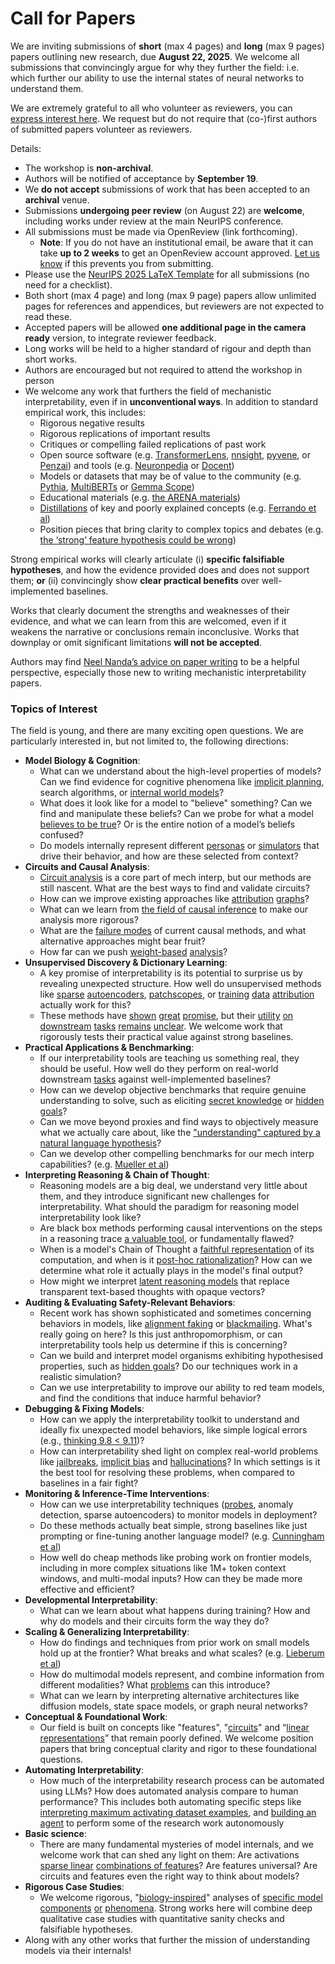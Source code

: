 # Call for Papers
We are inviting submissions of **short** (max 4 pages) and **long** (max 9 pages) papers outlining new research, due **August 22, 2025**. We welcome all submissions that convincingly argue for why they further the field: i.e. which further our ability to use the internal states of neural networks to understand them. 

We are extremely grateful to all who volunteer as reviewers, you can [express interest here](https://www.google.com/url?q=https://docs.google.com/forms/d/e/1FAIpQLSdiw1SJllzoTz_nqzDTzTOGb9DV3W_truQyh-WvYj_QGIi7Mg/viewform?usp%3Ddialog&sa=D&source=editors&ust=1753942360626590&usg=AOvVaw1kjYi09R1Q5XC7eKZR2H_e). We request but do not require that (co-)first authors of submitted papers volunteer as reviewers. 

Details: 
* The workshop is **non-archival**.
* Authors will be notified of acceptance by **September 19**.
* We **do not accept** submissions of work that has been accepted to an **archival** venue.
* Submissions **undergoing peer review** (on August 22) are **welcome**, including works under review at the main NeurIPS conference.
* All submissions must be made via OpenReview (link forthcoming).
  * **Note**: If you do not have an institutional email, be aware that it can take **up to 2 weeks** to get an OpenReview account approved. [Let us know](mailto:neurips2025@mechinterpworkshop.com) if this prevents you from submitting.
* Please use the [NeurIPS 2025 LaTeX Template](https://www.google.com/url?q=https://media.neurips.cc/Conferences/NeurIPS2025/Styles.zip&sa=D&source=editors&ust=1753942360627860&usg=AOvVaw1a9f4S9HhsGqRqgHfs002w) for all submissions (no need for a checklist).
* Both short (max 4 page) and long (max 9 page) papers allow unlimited pages for references and appendices, but reviewers are not expected to read these.
* Accepted papers will be allowed **one additional page in the camera ready** version, to integrate reviewer feedback.
* Long works will be held to a higher standard of rigour and depth than short works.
* Authors are encouraged but not required to attend the workshop in person
* We welcome any work that furthers the field of mechanistic interpretability, even if in **unconventional ways**. In addition to standard empirical work, this includes:
  * Rigorous negative results
  * Rigorous replications of important results
  * Critiques or compelling failed replications of past work
  * Open source software (e.g. [TransformerLens](https://www.google.com/url?q=https://github.com/neelnanda-io/TransformerLens&sa=D&source=editors&ust=1753942360628902&usg=AOvVaw1rqD2yKbwtkWD3qmxjBzVa), [nnsight](https://www.google.com/url?q=https://github.com/ndif-team/nnsight&sa=D&source=editors&ust=1753942360628968&usg=AOvVaw1_L1OH_yTgwrjpKvuXRXf0), [pyvene](https://www.google.com/url?q=https://github.com/stanfordnlp/pyvene/tree/main/pyvene/models/mlp&sa=D&source=editors&ust=1753942360629040&usg=AOvVaw0cBI4HO4CHBJONHboLJUct), or [Penzai](https://www.google.com/url?q=https://github.com/google-deepmind/penzai&sa=D&source=editors&ust=1753942360629119&usg=AOvVaw2Vtx6RNBuVv4cee7y0DymV)) and tools (e.g. [Neuronpedia](https://www.google.com/url?q=http://neuronpedia.org&sa=D&source=editors&ust=1753942360629192&usg=AOvVaw26J8QzX4Q0Y2wB7FF0Ajml) or [Docent](https://www.google.com/url?q=https://transluce.org/introducing-docent&sa=D&source=editors&ust=1753942360629262&usg=AOvVaw2Sm5jukF09l7VqQezU7W8Q))
  * Models or datasets that may be of value to the community (e.g. [Pythia](https://www.google.com/url?q=https://arxiv.org/abs/2304.01373&sa=D&source=editors&ust=1753942360629400&usg=AOvVaw1LKl3gXSeVM05lzEtIH98p), [MultiBERTs](https://www.google.com/url?q=https://arxiv.org/abs/2106.16163&sa=D&source=editors&ust=1753942360629460&usg=AOvVaw3zu1xBl8VFYUlp0lC_uuyk) or [Gemma Scope](https://www.google.com/url?q=https://arxiv.org/abs/2408.05147&sa=D&source=editors&ust=1753942360629531&usg=AOvVaw0u-ceIIxBd8s3diyvVv1pr))
  * Educational materials (e.g. [the ARENA materials](https://www.google.com/url?q=https://arena3-chapter1-transformer-interp.streamlit.app/&sa=D&source=editors&ust=1753942360629673&usg=AOvVaw2biJzwEBBsDLPexFTJorgt))
  * [Distillations](https://www.google.com/url?q=https://distill.pub/2017/research-debt/&sa=D&source=editors&ust=1753942360629765&usg=AOvVaw1Ke3QWgFOXAgrU4H9lleGQ) of key and poorly explained concepts (e.g. [Ferrando et al](https://www.google.com/url?q=https://arxiv.org/abs/2405.00208&sa=D&source=editors&ust=1753942360629874&usg=AOvVaw1BeRCFt3fxIl6tKBXivmsj))
  * Position pieces that bring clarity to complex topics and debates (e.g. [the ‘strong’ feature hypothesis could be wrong](https://www.google.com/url?q=https://www.alignmentforum.org/posts/tojtPCCRpKLSHBdpn/the-strong-feature-hypothesis-could-be-wrong&sa=D&source=editors&ust=1753942360630076&usg=AOvVaw1grfvYCSv1KqW3fBaETQYo))

Strong empirical works will clearly articulate (i) **specific falsifiable hypotheses**, and how the evidence provided does and does not support them; **or** (ii) convincingly show **clear practical benefits** over well-implemented baselines. 

Works that clearly document the strengths and weaknesses of their evidence, and what we can learn from this are welcomed, even if it weakens the narrative or conclusions remain inconclusive. Works that downplay or omit significant limitations **will not be accepted**. 

Authors may find [Neel Nanda’s advice on paper writing](https://www.google.com/url?q=https://www.alignmentforum.org/posts/eJGptPbbFPZGLpjsp/highly-opinionated-advice-on-how-to-write-ml-papers&sa=D&source=editors&ust=1753942360630955&usg=AOvVaw2nXkybkF3EnZstzhgB3i6D) to be a helpful perspective, especially those new to writing mechanistic interpretability papers. 
### Topics of Interest
The field is young, and there are many exciting open questions. We are particularly interested in, but not limited to, the following directions: 
* **Model Biology & Cognition**:
  * What can we understand about the high-level properties of models? Can we find evidence for cognitive phenomena like [implicit planning](https://www.google.com/url?q=https://transformer-circuits.pub/2025/attribution-graphs/biology.html%23dives-poems&sa=D&source=editors&ust=1753942360631532&usg=AOvVaw3J3rbT59YHzuq3vy4lJszP), search algorithms, or [internal world models](https://www.google.com/url?q=https://arxiv.org/abs/2210.13382&sa=D&source=editors&ust=1753942360631628&usg=AOvVaw0QEjBD0SjUsUfQE7GArp0I)?
  * What does it look like for a model to "believe" something? Can we find and manipulate these beliefs? Can we probe for what a model [believes to be true](https://www.google.com/url?q=https://arxiv.org/abs/2310.06824&sa=D&source=editors&ust=1753942360631824&usg=AOvVaw27xgHavvxtfmydO-AARZor)? Or is the entire notion of a model’s beliefs confused?
  * Do models internally represent different [personas](https://www.google.com/url?q=https://arxiv.org/abs/2406.12094&sa=D&source=editors&ust=1753942360631989&usg=AOvVaw28MnH9E23z2ZNqfSwuUB7h) or [simulators](https://www.google.com/url?q=https://www.nature.com/articles/s41586-023-06647-8&sa=D&source=editors&ust=1753942360632059&usg=AOvVaw1j8HU1VfzEiX3nY3HFC9wi) that drive their behavior, and how are these selected from context?
* **Circuits and Causal Analysis**:
  * [Circuit analysis](https://www.google.com/url?q=https://distill.pub/2020/circuits/zoom-in/&sa=D&source=editors&ust=1753942360632290&usg=AOvVaw3lmGSOzXLIXRmwlmjGrI8z) is a core part of mech interp, but our methods are still nascent. What are the best ways to find and validate circuits?
  * How can we improve existing approaches like [attribution](https://www.google.com/url?q=https://arxiv.org/abs/2406.11944&sa=D&source=editors&ust=1753942360632513&usg=AOvVaw26k5uXsSq1dE1qJ_yHUXbC) [graphs](https://www.google.com/url?q=https://transformer-circuits.pub/2025/attribution-graphs/methods.html&sa=D&source=editors&ust=1753942360632584&usg=AOvVaw19vaGurqVYG__PEIxwygY0)?
  * What can we learn from [the field of causal inference](https://www.google.com/url?q=https://arxiv.org/abs/2407.04690&sa=D&source=editors&ust=1753942360632708&usg=AOvVaw0Okdp_ShRvehhtnfTFOogH) to make our analysis more rigorous?
  * What are the [failure modes](https://www.google.com/url?q=https://arxiv.org/abs/2307.15771&sa=D&source=editors&ust=1753942360632840&usg=AOvVaw3rPH9QJ8Twk6Sf05HonzHm) of current causal methods, and what alternative approaches might bear fruit?
  * How far can we push [weight-based](https://www.google.com/url?q=https://arxiv.org/abs/2301.05217&sa=D&source=editors&ust=1753942360633013&usg=AOvVaw1yMvvpg4ud4D0Qpiti3Tax) [analysis](https://www.google.com/url?q=https://arxiv.org/abs/2410.08417&sa=D&source=editors&ust=1753942360633069&usg=AOvVaw0E_SfwxWUBXM3qIIPFxDDM)?
* **Unsupervised Discovery & Dictionary Learning**:
  * A key promise of interpretability is its potential to surprise us by revealing unexpected structure. How well do unsupervised methods like [sparse](https://www.google.com/url?q=https://arxiv.org/abs/2103.15949&sa=D&source=editors&ust=1753942360633357&usg=AOvVaw2RhHa8hHwMeXfLqr8tEAvr) [autoencoders](https://www.google.com/url?q=https://transformer-circuits.pub/2023/monosemantic-features&sa=D&source=editors&ust=1753942360633430&usg=AOvVaw0dYgpXUzl9hm_vPuh33iax), [patch](https://www.google.com/url?q=https://arxiv.org/abs/2401.06102&sa=D&source=editors&ust=1753942360633498&usg=AOvVaw2Lsl5NvN35gMHApdScOgPz)[scopes](https://www.google.com/url?q=https://arxiv.org/abs/2403.10949v2&sa=D&source=editors&ust=1753942360633540&usg=AOvVaw3FcATZOAtU000nPjkls0w2), or [training](https://www.google.com/url?q=https://proceedings.mlr.press/v70/koh17a?ref%3Dhttps://githubhelp.com&sa=D&source=editors&ust=1753942360633614&usg=AOvVaw2C3TNig0PTZDPRvTpJ1wxG) [data](https://www.google.com/url?q=https://arxiv.org/abs/2308.03296&sa=D&source=editors&ust=1753942360633667&usg=AOvVaw3GKSzzC95TbNyKgkghS8qL) [attribution](https://www.google.com/url?q=https://arxiv.org/abs/2205.11482&sa=D&source=editors&ust=1753942360633728&usg=AOvVaw07TwMVJt5wN8_Ka0F_LEjw) actually work for this?
  * These methods have [shown](https://www.google.com/url?q=https://transformer-circuits.pub/2024/scaling-monosemanticity/index.html&sa=D&source=editors&ust=1753942360633888&usg=AOvVaw2A2XeX59ysaPllx_zeW8Ri) [great](https://www.google.com/url?q=https://transformer-circuits.pub/2025/attribution-graphs/biology.html&sa=D&source=editors&ust=1753942360633958&usg=AOvVaw1oZVqYmScN3l-zqJ1j6zCg) [promise](https://www.google.com/url?q=https://arxiv.org/abs/2503.10965&sa=D&source=editors&ust=1753942360634019&usg=AOvVaw1ymaJGzCiJFUi1hO4wG4EG), but their [utility](https://www.google.com/url?q=https://arxiv.org/abs/2502.16681&sa=D&source=editors&ust=1753942360634084&usg=AOvVaw3RU0cgpNKVAFjGOUx5YH2b) [on](https://www.google.com/url?q=https://www.tilderesearch.com/blog/sieve&sa=D&source=editors&ust=1753942360634145&usg=AOvVaw2aZwmJkNqbcYUZpLKV-Xds) [downstream](https://www.google.com/url?q=https://arxiv.org/abs/2501.17148&sa=D&source=editors&ust=1753942360634205&usg=AOvVaw1Q9Z8Gn3BNYFB8kpNrr7Ss) [tasks](https://www.google.com/url?q=https://transformer-circuits.pub/2024/features-as-classifiers/index.html&sa=D&source=editors&ust=1753942360634272&usg=AOvVaw2Jr0f-pjnZFYmFkVk88u_9) [remains](https://www.google.com/url?q=https://arxiv.org/abs/2502.04382&sa=D&source=editors&ust=1753942360634325&usg=AOvVaw3VBEMZXgQRn0k3JpYLWNPx) [unclear](https://www.google.com/url?q=https://www.alignmentforum.org/posts/4uXCAJNuPKtKBsi28/negative-results-for-saes-on-downstream-tasks&sa=D&source=editors&ust=1753942360634405&usg=AOvVaw37pSAeg1i4C7GJIMIQ1Jxn). We welcome work that rigorously tests their practical value against strong baselines.
* **Practical Applications & Benchmarking**:
  * If our interpretability tools are teaching us something real, they should be useful. How well do they perform on real-world downstream [tasks](https://www.google.com/url?q=https://www.lesswrong.com/posts/wGRnzCFcowRCrpX4Y/downstream-applications-as-validation-of-interpretability&sa=D&source=editors&ust=1753942360634789&usg=AOvVaw3e3f71tCQdjtpBuxm43bVg) against well-implemented baselines?
  * How can we develop objective benchmarks that require genuine understanding to solve, such as eliciting [secret knowledge](https://www.google.com/url?q=https://arxiv.org/abs/2505.14352&sa=D&source=editors&ust=1753942360634990&usg=AOvVaw3-xRgy5QAvrBunW4nOg59S) or [hidden goals](https://www.google.com/url?q=https://arxiv.org/abs/2503.10965&sa=D&source=editors&ust=1753942360635057&usg=AOvVaw2hkZUWEY3NlveinLV4x_Kg)?
  * Can we move beyond proxies and find ways to objectively measure what we actually care about, like the ["understanding" captured by a natural language hypothesis](https://www.google.com/url?q=https://arxiv.org/abs/2502.04382&sa=D&source=editors&ust=1753942360635281&usg=AOvVaw0ErRFJk_8T3BmgR5tBmJ8U)?
  * Can we develop other compelling benchmarks for our mech interp capabilities? (e.g. [Mueller et al](https://www.google.com/url?q=https://arxiv.org/abs/2504.13151&sa=D&source=editors&ust=1753942360635433&usg=AOvVaw0mI5xiU-FThryivUt7yoGd))
* **Interpreting Reasoning & Chain of Thought**:
  * Reasoning models are a big deal, we understand very little about them, and they introduce significant new challenges for interpretability. What should the paradigm for reasoning model interpretability look like?
  * Are black box methods performing causal interventions on the steps in a reasoning trace [a valuable tool](https://www.google.com/url?q=https://arxiv.org/abs/2506.19143&sa=D&source=editors&ust=1753942360635876&usg=AOvVaw3AxqoSOMzlofNJ5CVKhndu), or fundamentally flawed?
  * When is a model's Chain of Thought a [faithful representation](https://www.google.com/url?q=https://arxiv.org/abs/2305.04388&sa=D&source=editors&ust=1753942360636022&usg=AOvVaw1HZwUeWj-d8tEjJ8oifnrI) of its computation, and when is it [post-hoc rationalization](https://www.google.com/url?q=https://arxiv.org/abs/2503.08679&sa=D&source=editors&ust=1753942360636124&usg=AOvVaw2TlU4WpdilOWVF8MSq1TRM)? How can we determine what role it actually plays in the model's final output?
  * How might we interpret [latent reasoning models](https://www.google.com/url?q=https://arxiv.org/abs/2412.06769&sa=D&source=editors&ust=1753942360636305&usg=AOvVaw3rlS8gZGgwugYcG18PFHHE) that replace transparent text-based thoughts with opaque vectors?
* **Auditing & Evaluating Safety-Relevant Behaviors**:
  * Recent work has shown sophisticated and sometimes concerning behaviors in models, like [alignment faking](https://www.google.com/url?q=https://arxiv.org/abs/2412.14093&sa=D&source=editors&ust=1753942360636611&usg=AOvVaw0Y6Vwu3udxRvRiDwNebgjD) or [blackmailing](https://www.google.com/url?q=https://www.anthropic.com/research/agentic-misalignment&sa=D&source=editors&ust=1753942360636685&usg=AOvVaw3fUWAVVKx0oneVYx6dpSzu). What's really going on here? Is this just anthropomorphism, or can interpretability tools help us determine if this is concerning?
  * Can we build and interpret model organisms exhibiting hypothesised properties, such as [hidden goals](https://www.google.com/url?q=https://arxiv.org/abs/2503.10965&sa=D&source=editors&ust=1753942360636946&usg=AOvVaw1sfm1wkIACVpAqbOnhMl66)? Do our techniques work in a realistic simulation?
  * Can we use interpretability to improve our ability to red team models, and find the conditions that induce harmful behavior?
* **Debugging & Fixing Models**:
  * How can we apply the interpretability toolkit to understand and ideally fix unexpected model behaviors, like simple logical errors (e.g., [thinking 9.8 < 9.11](https://www.google.com/url?q=https://transluce.org/observability-interface&sa=D&source=editors&ust=1753942360637435&usg=AOvVaw3YY7q9sPF38k8-97chG_K3))?
  * How can interpretability shed light on complex real-world problems like [jailbreaks](https://www.google.com/url?q=https://transformer-circuits.pub/2025/attribution-graphs/biology.html%23dives-jailbreak&sa=D&source=editors&ust=1753942360637607&usg=AOvVaw0RMdWt-Mc9TfcsUM6Mhzoh), [implicit bias](https://www.google.com/url?q=https://arxiv.org/abs/2506.10922&sa=D&source=editors&ust=1753942360637672&usg=AOvVaw2vWX-x9GPqS09qa-MuxDea) and [hallucinations](https://www.google.com/url?q=https://arxiv.org/abs/2411.14257&sa=D&source=editors&ust=1753942360637736&usg=AOvVaw1PDwsNCGLO8diyA9ZkOkLC)? In which settings is it the best tool for resolving these problems, when compared to baselines in a fair fight?
* **Monitoring & Inference-Time Interventions**:
  * How can we use interpretability techniques ([probes](https://www.google.com/url?q=https://arxiv.org/abs/2102.12452&sa=D&source=editors&ust=1753942360638034&usg=AOvVaw3Hzm2ss6cI7LnmPpTzOEsG), anomaly detection, sparse autoencoders) to monitor models in deployment?
  * Do these methods actually beat simple, strong baselines like just prompting or fine-tuning another language model? (e.g. [Cunningham et al](https://www.google.com/url?q=https://alignment.anthropic.com/2025/cheap-monitors/&sa=D&source=editors&ust=1753942360638288&usg=AOvVaw0O0lxNwcGTApZySKbN1n4Y))
  * How well do cheap methods like probing work on frontier models, including in more complex situations like 1M+ token context windows, and multi-modal inputs? How can they be made more effective and efficient?
* **Developmental Interpretability**:
  * What can we learn about what happens during training? How and why do models and their circuits form the way they do?
* **Scaling & Generalizing Interpretability**:
  * How do findings and techniques from prior work on small models hold up at the frontier? What breaks and what scales? (e.g. [Lieberum et al](https://www.google.com/url?q=https://arxiv.org/abs/2307.09458&sa=D&source=editors&ust=1753942360638963&usg=AOvVaw2QMWM4D2ybg_UjhRpgXsWa))
  * How do multimodal models represent, and combine information from different modalities? What [problems](https://www.google.com/url?q=https://openreview.net/pdf?id%3DVUhRdZp8ke&sa=D&source=editors&ust=1753942360639139&usg=AOvVaw2M6tvHJC3wFX9-jL4_uamE) can this introduce?
  * What can we learn by interpreting alternative architectures like diffusion models, state space models, or graph neural networks?
* **Conceptual & Foundational Work**:
  * Our field is built on concepts like "features", "[circuits](https://www.google.com/url?q=https://distill.pub/2020/circuits/zoom-in/&sa=D&source=editors&ust=1753942360639494&usg=AOvVaw1IsDWecUacwcSDLxnnmtgK)" and “[linear representations](https://www.google.com/url?q=https://transformer-circuits.pub/2024/july-update/index.html%23linear-representations&sa=D&source=editors&ust=1753942360639591&usg=AOvVaw1zvywf1tscVxvGDGeS7wsw)” that remain poorly defined. We welcome position papers that bring conceptual clarity and rigor to these foundational questions.
* **Automating Interpretability**:
  * How much of the interpretability research process can be automated using LLMs? How does automated analysis compare to human performance? This includes both automating specific steps like [interpreting maximum activating dataset examples](https://www.google.com/url?q=https://openaipublic.blob.core.windows.net/neuron-explainer/paper/index.html&sa=D&source=editors&ust=1753942360640086&usg=AOvVaw0b1pjzlXtwCyHQG8OtIBnQ), and [building an agent](https://www.google.com/url?q=https://arxiv.org/abs/2404.14394&sa=D&source=editors&ust=1753942360640165&usg=AOvVaw2MmwPkE64omGdhlALneXyQ) to perform some of the research work autonomously
* **Basic science**:
  * There are many fundamental mysteries of model internals, and we welcome work that can shed any light on them: Are activations [sparse linear](https://www.google.com/url?q=https://arxiv.org/abs/1601.03764&sa=D&source=editors&ust=1753942360640465&usg=AOvVaw3Uv7hmDfEH28AdZTY3G4gg) [combinations of features](https://www.google.com/url?q=https://transformer-circuits.pub/2022/toy_model/index.html&sa=D&source=editors&ust=1753942360640551&usg=AOvVaw3FDTSDDZkbl_E1uMykYAc1)? Are features universal? Are circuits and features even the right way to think about models?
* **Rigorous Case Studies**:
  * We welcome rigorous, "[biology-inspired](https://www.google.com/url?q=https://distill.pub/2020/circuits/curve-circuits/&sa=D&source=editors&ust=1753942360640824&usg=AOvVaw1EZS31o6gJ9l1dMRQGFPC6)" analyses of [specific model](https://www.google.com/url?q=https://arxiv.org/abs/2310.04625&sa=D&source=editors&ust=1753942360640899&usg=AOvVaw1st-OqzOp1zz8ZQ3cN5c36) [components](https://www.google.com/url?q=https://transformer-circuits.pub/2024/scaling-monosemanticity/index.html&sa=D&source=editors&ust=1753942360640972&usg=AOvVaw3QMVnufjs8PygGpBYbGmjE) [or](https://www.google.com/url?q=https://arxiv.org/abs/2305.01610&sa=D&source=editors&ust=1753942360641041&usg=AOvVaw0uScdi3e5r3g_RkTexsnCj) [phenomena](https://www.google.com/url?q=https://arxiv.org/abs/2306.09346&sa=D&source=editors&ust=1753942360641096&usg=AOvVaw3CbCmFWowq3diby9Ydzo8x). Strong works here will combine deep qualitative case studies with quantitative sanity checks and falsifiable hypotheses.
* Along with any other works that further the mission of understanding models via their internals!